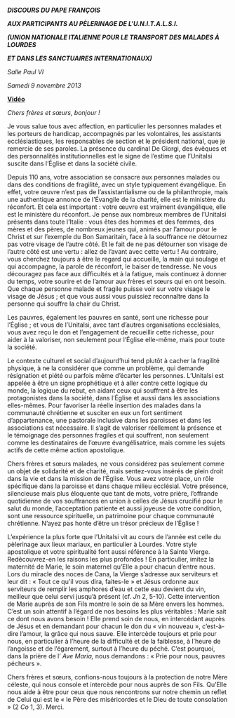 ***DISCOURS DU PAPE FRANÇOIS***

***AUX PARTICIPANTS AU PÈLERINAGE DE L'U.N.I.T.A.L.S.I.***

***(UNION NATIONALE ITALIENNE POUR LE TRANSPORT DES MALADES À LOURDES***

***ET DANS LES SANCTUAIRES INTERNATIONAUX)***

*Salle Paul VI*

*Samedi 9 novembre 2013*

**[Vidéo](http://player.rv.va/vaticanplayer.asp?language=it&tic=VA_R8OSUEEW)**

*Chers frères et sœurs, bonjour !*

Je vous salue tous avec affection, en particulier les personnes malades et les porteurs de handicap, accompagnés par les volontaires, les assistants ecclésiastiques, les responsables de section et le président national, que je remercie de ses paroles. La présence du cardinal De Giorgi, des évêques et des personnalités institutionnelles est le signe de l’estime que l’Unitalsi suscite dans l’Église et dans la société civile.

Depuis 110 ans, votre association se consacre aux personnes malades ou dans des conditions de fragilité, avec un style typiquement évangélique. En effet, votre œuvre n’est pas de l’assistantialisme ou de la philanthropie, mais une authentique annonce de l’Évangile de la charité, elle est le ministère du réconfort. Et cela est important : votre œuvre est vraiment évangélique, elle est le ministère du réconfort. Je pense aux nombreux membres de l’Unitalsi présents dans toute l’Italie : vous êtes des hommes et des femmes, des mères et des pères, de nombreux jeunes qui, animés par l’amour pour le Christ et sur l’exemple du Bon Samaritain, face à la souffrance ne détournez pas votre visage de l’autre côté. Et le fait de ne pas détourner son visage de l’autre côté est une vertu : allez de l’avant avec cette vertu ! Au contraire, vous cherchez toujours à être le regard qui accueille, la main qui soulage et qui accompagne, la parole de réconfort, le baiser de tendresse. Ne vous découragez pas face aux difficultés et à la fatigue, mais continuez à donner du temps, votre sourire et de l’amour aux frères et sœurs qui en ont besoin. Que chaque personne malade et fragile puisse voir sur votre visage le visage de Jésus ; et que vous aussi vous puissiez reconnaître dans la personne qui souffre la chair du Christ.

Les pauvres, également les pauvres en santé, sont une richesse pour l’Église ; et vous de l’Unitalsi, avec tant d’autres organisations ecclésiales, vous avez reçu le don et l’engagement de recueillir cette richesse, pour aider à la valoriser, non seulement pour l’Église elle-même, mais pour toute la société.

Le contexte culturel et social d’aujourd’hui tend plutôt à cacher la fragilité physique, à ne la considérer que comme un problème, qui demande résignation et piété ou parfois même d’écarter les personnes. L’Unitalsi est appelée à être un signe prophétique et à aller contre cette logique du monde, la logique du rebut, en aidant ceux qui souffrent à être les protagonistes dans la société, dans l’Église et aussi dans les associations elles-mêmes. Pour favoriser la réelle insertion des malades dans la communauté chrétienne et susciter en eux un fort sentiment d’appartenance, une pastorale inclusive dans les paroisses et dans les associations est nécessaire. Il s’agit de valoriser réellement la présence et le témoignage des personnes fragiles et qui souffrent, non seulement comme les destinataires de l’œuvre évangélisatrice, mais comme les sujets actifs de cette même action apostolique.

Chers frères et sœurs malades, ne vous considérez pas seulement comme un objet de solidarité et de charité, mais sentez-vous insérés de plein droit dans la vie et dans la mission de l’Église. Vous avez votre place, un rôle spécifique dans la paroisse et dans chaque milieu ecclésial. Votre présence, silencieuse mais plus éloquente que tant de mots, votre prière, l’offrande quotidienne de vos souffrances en union à celles de Jésus crucifié pour le salut du monde, l’acceptation patiente et aussi joyeuse de votre condition, sont une ressource spirituelle, un patrimoine pour chaque communauté chrétienne. N’ayez pas honte d’être un trésor précieux de l’Église !

L’expérience la plus forte que l’Unitalsi vit au cours de l’année est celle du pèlerinage aux lieux mariaux, en particulier à Lourdes. Votre style apostolique et votre spiritualité font aussi référence à la Sainte Vierge. Redécouvrez-en les raisons les plus profondes ! En particulier, imitez la maternité de Marie, le soin maternel qu’Elle a pour chacun d’entre nous. Lors du miracle des noces de Cana, la Vierge s’adresse aux serviteurs et leur dit : « Tout ce qu'il vous dira, faites-le » et Jésus ordonne aux serviteurs de remplir les amphores d’eau et cette eau devient du vin, meilleur que celui servi jusqu’à présent (cf. *Jn* 2, 5-10). Cette intervention de Marie auprès de son Fils montre le soin de sa Mère envers les hommes. C’est un soin attentif à l’égard de nos besoins les plus véritables : Marie sait ce dont nous avons besoin ! Elle prend soin de nous, en intercédant auprès de Jésus et en demandant pour chacun le don du « vin nouveau », c’est-à-dire l’amour, la grâce qui nous sauve. Elle intercède toujours et prie pour nous, en particulier à l’heure de la difficulté et de la faiblesse, à l’heure de l’angoisse et de l’égarement, surtout à l’heure du péché. C’est pourquoi, dans la prière de l’ *Ave Maria,* nous demandons : « Prie pour nous, pauvres pécheurs ».

Chers frères et sœurs, confions-nous toujours à la protection de notre Mère céleste, qui nous console et intercède pour nous auprès de son Fils. Qu’Elle nous aide à être pour ceux que nous rencontrons sur notre chemin un reflet de Celui qui est le « le Père des miséricordes et le Dieu de toute consolation » (2 *Co* 1, 3). Merci.